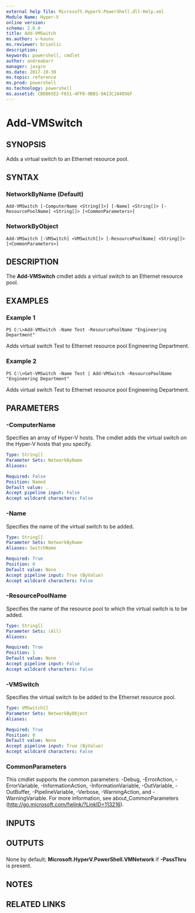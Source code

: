 ```yaml
---
external help file: Microsoft.HyperV.PowerShell.dll-Help.xml
Module Name: Hyper-V
online version: 
schema: 2.0.0
title: Add-VMSwitch
ms.author: v-kaunu
ms.reviewer: brianlic
description: 
keywords: powershell, cmdlet
author: andreabarr
manager: jasgro
ms.date: 2017-10-30
ms.topic: reference
ms.prod: powershell
ms.technology: powershell
ms.assetid: CBDB65E2-F651-4FF0-9BB1-9A13C104056F
---
```


# Add-VMSwitch

## SYNOPSIS
Adds a virtual switch to an Ethernet resource pool.

## SYNTAX

### NetworkByName (Default)
```
Add-VMSwitch [-ComputerName <String[]>] [-Name] <String[]> [-ResourcePoolName] <String[]> [<CommonParameters>]
```

### NetworkByObject
```
Add-VMSwitch [-VMSwitch] <VMSwitch[]> [-ResourcePoolName] <String[]> [<CommonParameters>]
```

## DESCRIPTION
The **Add-VMSwitch** cmdlet adds a virtual switch to an Ethernet resource pool.

## EXAMPLES

### Example 1
```
PS C:\>Add-VMSwitch -Name Test -ResourcePoolName "Engineering Department"
```

Adds virtual switch Test to Ethernet resource pool Engineering Department.

### Example 2
```
PS C:\>Get-VMSwitch -Name Test | Add-VMSwitch -ResourcePoolName "Engineering Department"
```

Adds virtual switch Test to Ethernet resource pool Engineering Department.

## PARAMETERS

### -ComputerName
Specifies an array of Hyper-V hosts.
The cmdlet adds the virtual switch on the Hyper-V hosts that you specify.

```yaml
Type: String[]
Parameter Sets: NetworkByName
Aliases: 

Required: False
Position: Named
Default value: .
Accept pipeline input: False
Accept wildcard characters: False
```

### -Name
Specifies the name of the virtual switch to be added.

```yaml
Type: String[]
Parameter Sets: NetworkByName
Aliases: SwitchName

Required: True
Position: 0
Default value: None
Accept pipeline input: True (ByValue)
Accept wildcard characters: False
```

### -ResourcePoolName
Specifies the name of the resource pool to which the virtual switch is to be added.

```yaml
Type: String[]
Parameter Sets: (All)
Aliases: 

Required: True
Position: 1
Default value: None
Accept pipeline input: False
Accept wildcard characters: False
```

### -VMSwitch
Specifies the virtual switch to be added to the Ethernet resource pool.

```yaml
Type: VMSwitch[]
Parameter Sets: NetworkByObject
Aliases: 

Required: True
Position: 0
Default value: None
Accept pipeline input: True (ByValue)
Accept wildcard characters: False
```

### CommonParameters
This cmdlet supports the common parameters: -Debug, -ErrorAction, -ErrorVariable, -InformationAction, -InformationVariable, -OutVariable, -OutBuffer, -PipelineVariable, -Verbose, -WarningAction, and -WarningVariable. For more information, see about_CommonParameters (http://go.microsoft.com/fwlink/?LinkID=113216).

## INPUTS

## OUTPUTS

###  
None by default; **Microsoft.HyperV.PowerShell.VMNetwork** if **-PassThru** is present.

## NOTES

## RELATED LINKS

